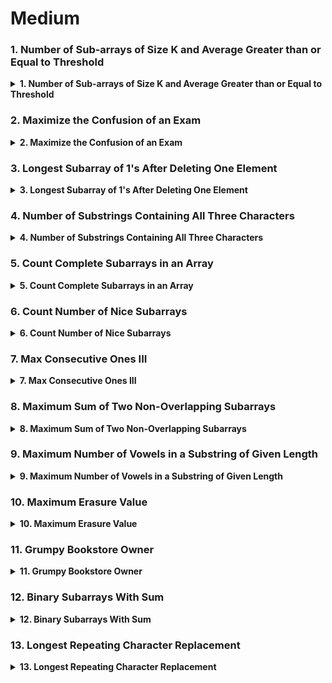 # Medium

### 1. Number of Sub-arrays of Size K and Average Greater than or Equal to Threshold

<details>
<summary><b>1. 	
 Number of Sub-arrays of Size K and Average Greater than or Equal to Threshold</b></summary>
<h1>Problem Statement</h1>
<p>

Given an array of integers arr and two integers k and threshold, return the number of sub-arrays of size k and average greater than or equal to threshold.

```
Input: arr = [2,2,2,2,5,5,5,8], k = 3, threshold = 4
Output: 3
Explanation: Sub-arrays [2,5,5],[5,5,5] and [5,5,8] have averages 4, 5 and 6 respectively. All other sub-arrays of size 3 have averages less than 4 (the threshold).

```

</p>
<img src="https://phnsybzeyaskfgdhxkqg.supabase.co/storage/v1/object/sign/dsa/87716.jpg?token=eyJhbGciOiJIUzI1NiIsInR5cCI6IkpXVCJ9.eyJ1cmwiOiJkc2EvODc3MTYuanBnIiwiaWF0IjoxNjk0NzYyNDYyLCJleHAiOjE4NTI0NDI0NjJ9.DkCQL4Zcfs8oaSx1CtAw38WX4vNi7CvJFTydg-HujwM&t=2023-09-15T07%3A21%3A02.603Z" alt="image"></img>

<h3>Typescript Code</h3>

```typescript
function numOfSubarrays(arr: number[], k: number, threshold: number): number {
  let cnt = 0; // cnt for count
  let s = 0; // s for sum of sliding window
  const t = k * threshold; // t is the minimum sum for a subarray of length k

  for (let i = 0; i < arr.length; i++) {
    s += arr[i]; // accumulative sum adding the current element

    if (i < k - 1) {
      continue; // Wait until we have a window of size k.
    }

    if (i > k - 1) {
      s -= arr[i - k]; // Accumulative sum subtracting the tail element.
    }

    if (s >= t) {
      cnt++; // Found one subarray with sum greater than or equal to t.
    }
  }

  return cnt;
}
```

</details>

### 2. Maximize the Confusion of an Exam

<details>
<summary><b>2. 	
Maximize the Confusion of an Exam</b></summary>
<h1>Problem Statement</h1>
<p>

A teacher is writing a test with n true/false questions, with 'T' denoting true and 'F' denoting false. He wants to confuse the students by maximizing the number of consecutive questions with the same answer (multiple trues or multiple falses in a row).

You are given a string answerKey, where answerKey[i] is the original answer to the ith question. In addition, you are given an integer k, the maximum number of times you may perform the following operation:

Change the answer key for any question to 'T' or 'F' (i.e., set answerKey[i] to 'T' or 'F').
Return the maximum number of consecutive 'T's or 'F's in the answer key after performing the operation at most k times.

```
Input: answerKey = "TTFF", k = 2
Output: 4
Explanation: We can replace both the 'F's with 'T's to make answerKey = "TTTT".
There are four consecutive 'T's.

```

</p>
<img src="https://phnsybzeyaskfgdhxkqg.supabase.co/storage/v1/object/sign/dsa/87716.jpg?token=eyJhbGciOiJIUzI1NiIsInR5cCI6IkpXVCJ9.eyJ1cmwiOiJkc2EvODc3MTYuanBnIiwiaWF0IjoxNjk0NzYyNDYyLCJleHAiOjE4NTI0NDI0NjJ9.DkCQL4Zcfs8oaSx1CtAw38WX4vNi7CvJFTydg-HujwM&t=2023-09-15T07%3A21%3A02.603Z" alt="image"></img>

<h3>Typescript Code</h3>

```typescript
function maxConsecutiveAnswers(s: string, k: number): number {
  let size = s.length;
  let left = 0;
  let res = 0;
  let cnt = 0;

  // Maximum substring of 'T' which contains k 'F'.
  for (let i = 0; i < size; i++) {
    if (s[i] === "F") {
      cnt++;
    }

    while (cnt > k) {
      if (s[left] === "F") {
        cnt--;
      }
      left++;
    }

    res = Math.max(i - left + 1, res);
  }

  // Maximum substring of 'F' which contains k 'T'.
  cnt = 0;
  left = 0;

  for (let i = 0; i < size; i++) {
    if (s[i] === "T") {
      cnt++;
    }

    while (cnt > k) {
      if (s[left] === "T") {
        cnt--;
      }
      left++;
    }

    res = Math.max(i - left + 1, res);
  }

  return res;
}
```

</details>

### 3. Longest Subarray of 1's After Deleting One Element

<details>
<summary><b>3. 	
Longest Subarray of 1's After Deleting One Element</b></summary>
<h1>Problem Statement</h1>
<p>

Given a binary array nums, you should delete one element from it.

Return the size of the longest non-empty subarray containing only 1's in the resulting array. Return 0 if there is no such subarray.

```
Input: nums = [1,1,0,1]
Output: 3
Explanation: After deleting the number in position 2, [1,1,1] contains 3 numbers with value of 1's.

```

</p>
<img src="https://phnsybzeyaskfgdhxkqg.supabase.co/storage/v1/object/sign/dsa/87716.jpg?token=eyJhbGciOiJIUzI1NiIsInR5cCI6IkpXVCJ9.eyJ1cmwiOiJkc2EvODc3MTYuanBnIiwiaWF0IjoxNjk0NzYyNDYyLCJleHAiOjE4NTI0NDI0NjJ9.DkCQL4Zcfs8oaSx1CtAw38WX4vNi7CvJFTydg-HujwM&t=2023-09-15T07%3A21%3A02.603Z" alt="image"></img>

<h3>Typescript Code</h3>

```typescript
function longestSubarray(A: number[]): number {
  let i = 0;
  let j = 0;
  let k = 1;
  let res = 0;

  for (j = 0; j < A.length; ++j) {
    if (A[j] === 0) {
      k--;
    }

    while (k < 0) {
      if (A[i] === 0) {
        k++;
      }
      i++;
    }

    res = Math.max(res, j - i);
  }

  return res;
}
```

</details>

### 4. Number of Substrings Containing All Three Characters

<details>
<summary><b>4. 	
Number of Substrings Containing All Three Characters</b></summary>
<h1>Problem Statement</h1>
<p>

Given a string s consisting only of characters a, b and c.

Return the number of substrings containing at least one occurrence of all these characters a, b and c.

```
Input: s = "abcabc"
Output: 10
Explanation: The substrings containing at least one occurrence of the characters a, b and c are "abc", "abca", "abcab", "abcabc", "bca", "bcab", "bcabc", "cab", "cabc" and "abc" (again).

```

</p>
<img src="https://phnsybzeyaskfgdhxkqg.supabase.co/storage/v1/object/sign/dsa/87716.jpg?token=eyJhbGciOiJIUzI1NiIsInR5cCI6IkpXVCJ9.eyJ1cmwiOiJkc2EvODc3MTYuanBnIiwiaWF0IjoxNjk0NzYyNDYyLCJleHAiOjE4NTI0NDI0NjJ9.DkCQL4Zcfs8oaSx1CtAw38WX4vNi7CvJFTydg-HujwM&t=2023-09-15T07%3A21%3A02.603Z" alt="image"></img>

<h3>Typescript Code</h3>

```typescript
function numberOfSubstrings(s: string): number {
  // Use a dynamic sliding window with an auxiliary data structure
  const charFreqMap: Map<string, number> = new Map();
  let numSubstrings = 0;
  let leftWindowIdx = 0;

  // Basic window algorithm setup
  for (let rightWindowIdx = 0; rightWindowIdx < s.length; rightWindowIdx++) {
    // Increase the window size
    const rightChar = s.charAt(rightWindowIdx);

    // Add the frequency of characters to the map
    charFreqMap.set(rightChar, (charFreqMap.get(rightChar) || 0) + 1);

    // If there are at least three different characters, reduce the window size
    while (charFreqMap.size >= 3) {
      // Close the window and decrease the character count for the left-most character
      const leftChar = s.charAt(leftWindowIdx);
      charFreqMap.set(leftChar, charFreqMap.get(leftChar)! - 1);

      // Remove any characters with a count of 0
      if (charFreqMap.get(leftChar)! === 0) {
        charFreqMap.delete(leftChar);
      }

      // Close the window
      leftWindowIdx++;
    }

    // Each index after closing will contribute to the number of substrings after this index
    numSubstrings += leftWindowIdx;
  }

  return numSubstrings;
}
```

</details>

### 5. Count Complete Subarrays in an Array

<details>
<summary><b>5. 	
Count Complete Subarrays in an Array</b></summary>
<h1>Problem Statement</h1>
<p>

You are given an array nums consisting of positive integers.

We call a subarray of an array complete if the following condition is satisfied:

The number of distinct elements in the subarray is equal to the number of distinct elements in the whole array.
Return the number of complete subarrays.

A subarray is a contiguous non-empty part of an array.

```
Input: nums = [1,3,1,2,2]
Output: 4
Explanation: The complete subarrays are the following: [1,3,1,2], [1,3,1,2,2], [3,1,2] and [3,1,2,2].

```

</p>
<img src="https://phnsybzeyaskfgdhxkqg.supabase.co/storage/v1/object/sign/dsa/87716.jpg?token=eyJhbGciOiJIUzI1NiIsInR5cCI6IkpXVCJ9.eyJ1cmwiOiJkc2EvODc3MTYuanBnIiwiaWF0IjoxNjk0NzYyNDYyLCJleHAiOjE4NTI0NDI0NjJ9.DkCQL4Zcfs8oaSx1CtAw38WX4vNi7CvJFTydg-HujwM&t=2023-09-15T07%3A21%3A02.603Z" alt="image"></img>

<h3>Typescript Code</h3>

```typescript
function countCompleteSubarrays(nums: number[]): number {
  const mp = new Map<number, number>();
  const all = new Map<number, number>();

  for (const n of nums) {
    all.set(n, (all.get(n) || 0) + 1); // Put all elements to get the size of discrete elements
  }

  let front = 0;
  let back = 0;
  let ans = 0;

  while (front < nums.length) {
    mp.set(nums[front], (mp.get(nums[front]) || 0) + 1);

    while (back <= front && mp.size === all.size) {
      const value = mp.get(nums[back]) || 0;
      if (value === 1) {
        mp.delete(nums[back]); // Remove the entry from the Map
      } else {
        mp.set(nums[back], value - 1); // Update the count in the Map
      }

      back++;
      ans += nums.length - front; // Update the answer with the number of arrays possible starting at the pointer value of "back"
    }
    front++;
  }

  return ans;
}
```

</details>

### 6. Count Number of Nice Subarrays

<details>
<summary><b>6. 	
Count Number of Nice Subarrays</b></summary>
<h1>Problem Statement</h1>
<p>

Given an array of integers nums and an integer k. A continuous subarray is called nice if there are k odd numbers on it.

Return the number of nice sub-arrays.

```
Input: nums = [1,1,2,1,1], k = 3
Output: 2
Explanation: The only sub-arrays with 3 odd numbers are [1,1,2,1] and [1,2,1,1].

```

</p>
<img src="https://phnsybzeyaskfgdhxkqg.supabase.co/storage/v1/object/sign/dsa/87716.jpg?token=eyJhbGciOiJIUzI1NiIsInR5cCI6IkpXVCJ9.eyJ1cmwiOiJkc2EvODc3MTYuanBnIiwiaWF0IjoxNjk0NzYyNDYyLCJleHAiOjE4NTI0NDI0NjJ9.DkCQL4Zcfs8oaSx1CtAw38WX4vNi7CvJFTydg-HujwM&t=2023-09-15T07%3A21%3A02.603Z" alt="image"></img>

<h3>Typescript Code</h3>

```typescript
function numberOfSubarrays(nums: number[], k: number): number {
  let oddCount = 0;
  let res = 0;
  let i = 0;
  let count = 0;

  for (let j = 0; j < nums.length; j++) {
    if (nums[j] % 2 === 1) {
      oddCount++;
      count = 0;
    }

    while (oddCount === k) {
      if (nums[i++] % 2 === 1) {
        oddCount--;
      }
      count++;
    }

    res += count;
  }

  return res;
}
```

</details>

### 7. Max Consecutive Ones III

<details>
<summary><b>7. 	
Max Consecutive Ones III</b></summary>
<h1>Problem Statement</h1>
<p>

Given a binary array nums and an integer k, return the maximum number of consecutive 1's in the array if you can flip at most k 0's.

```
Input: nums = [1,1,1,0,0,0,1,1,1,1,0], k = 2
Output: 6
Explanation: [1,1,1,0,0,1,1,1,1,1,1]
Bolded numbers were flipped from 0 to 1. The longest subarray is underlined.

```

</p>
<img src="https://phnsybzeyaskfgdhxkqg.supabase.co/storage/v1/object/sign/dsa/87716.jpg?token=eyJhbGciOiJIUzI1NiIsInR5cCI6IkpXVCJ9.eyJ1cmwiOiJkc2EvODc3MTYuanBnIiwiaWF0IjoxNjk0NzYyNDYyLCJleHAiOjE4NTI0NDI0NjJ9.DkCQL4Zcfs8oaSx1CtAw38WX4vNi7CvJFTydg-HujwM&t=2023-09-15T07%3A21%3A02.603Z" alt="image"></img>

<h3>Typescript Code</h3>

```typescript
function longestOnes(nums: number[], k: number): number {
  let i = 0;
  let j = 0;

  while (i < nums.length) {
    k -= nums[i++] === 1 ? 0 : 1;

    if (k < 0) {
      k += nums[j++] === 1 ? 0 : 1;
    }
  }

  return i - j;
}
```

</details>

### 8. Maximum Sum of Two Non-Overlapping Subarrays

<details>
<summary><b>8. 	
Maximum Sum of Two Non-Overlapping Subarrays</b></summary>
<h1>Problem Statement</h1>
<p>

Given an integer array nums and two integers firstLen and secondLen, return the maximum sum of elements in two non-overlapping subarrays with lengths firstLen and secondLen.

The array with length firstLen could occur before or after the array with length secondLen, but they have to be non-overlapping.

A subarray is a contiguous part of an array.

```
Input: nums = [0,6,5,2,2,5,1,9,4], firstLen = 1, secondLen = 2
Output: 20
Explanation: One choice of subarrays is [9] with length 1, and [6,5] with length 2.

```

</p>
<img src="https://phnsybzeyaskfgdhxkqg.supabase.co/storage/v1/object/sign/dsa/87716.jpg?token=eyJhbGciOiJIUzI1NiIsInR5cCI6IkpXVCJ9.eyJ1cmwiOiJkc2EvODc3MTYuanBnIiwiaWF0IjoxNjk0NzYyNDYyLCJleHAiOjE4NTI0NDI0NjJ9.DkCQL4Zcfs8oaSx1CtAw38WX4vNi7CvJFTydg-HujwM&t=2023-09-15T07%3A21%3A02.603Z" alt="image"></img>

<h3>Typescript Code</h3>

```typescript
function findMaxSum(
  prefixSums: number[],
  firstLen: number,
  secondLen: number
): number {
  let globalMax = prefixSums[firstLen + secondLen - 1];
  let max1 = prefixSums[firstLen - 1];

  for (let i = 0; i < prefixSums.length - firstLen - secondLen; i++) {
    const sum1 = prefixSums[i + firstLen] - prefixSums[i];
    const sum2 =
      prefixSums[i + firstLen + secondLen] - prefixSums[i + firstLen];
    max1 = Math.max(max1, sum1);
    globalMax = Math.max(globalMax, max1 + sum2);
  }

  return globalMax;
}

function maxSumTwoNoOverlap(
  nums: number[],
  firstLen: number,
  secondLen: number
): number {
  const prefixSums: number[] = new Array(nums.length);

  for (let i = 0; i < nums.length; i++) {
    if (i === 0) {
      prefixSums[i] = nums[i];
    } else {
      prefixSums[i] = prefixSums[i - 1] + nums[i];
    }
  }

  const max1 = findMaxSum(prefixSums, firstLen, secondLen);
  const max2 = findMaxSum(prefixSums, secondLen, firstLen);

  return Math.max(max1, max2);
}
```

</details>

### 9. Maximum Number of Vowels in a Substring of Given Length

<details>
<summary><b>9. 	
Maximum Number of Vowels in a Substring of Given Length</b></summary>
<h1>Problem Statement</h1>
<p>

Given a string s and an integer k, return the maximum number of vowel letters in any substring of s with length k.

Vowel letters in English are 'a', 'e', 'i', 'o', and 'u'.

```
Input: s = "abciiidef", k = 3
Output: 3
Explanation: The substring "iii" contains 3 vowel letters.

```

</p>
<img src="https://phnsybzeyaskfgdhxkqg.supabase.co/storage/v1/object/sign/dsa/87716.jpg?token=eyJhbGciOiJIUzI1NiIsInR5cCI6IkpXVCJ9.eyJ1cmwiOiJkc2EvODc3MTYuanBnIiwiaWF0IjoxNjk0NzYyNDYyLCJleHAiOjE4NTI0NDI0NjJ9.DkCQL4Zcfs8oaSx1CtAw38WX4vNi7CvJFTydg-HujwM&t=2023-09-15T07%3A21%3A02.603Z" alt="image"></img>

<h3>Typescript Code</h3>

```typescript
function maxVowels(s: string, k: number): number {
  let res = 0;
  let j = 0;
  let vowels = 0;

  for (let i = 0; i < s.length; i++) {
    vowels += "aeiou".includes(s[i]) ? 1 : 0;

    if (i - j + 1 > k) {
      vowels -= "aeiou".includes(s[j]) ? 1 : 0;
      j++;
    }

    if (i - j + 1 === k) {
      res = Math.max(res, vowels);
    }
  }

  return res;
}
```

</details>

### 10. Maximum Erasure Value

<details>
<summary><b>10. 	
Maximum Erasure Value</b></summary>
<h1>Problem Statement</h1>
<p>

You are given an array of positive integers nums and want to erase a subarray containing unique elements. The score you get by erasing the subarray is equal to the sum of its elements.

Return the maximum score you can get by erasing exactly one subarray.

An array b is called to be a subarray of a if it forms a contiguous subsequence of a, that is, if it is equal to a[l],a[l+1],...,a[r] for some (l,r).

```
Input: nums = [4,2,4,5,6]
Output: 17
Explanation: The optimal subarray here is [2,4,5,6].

```

</p>
<img src="https://phnsybzeyaskfgdhxkqg.supabase.co/storage/v1/object/sign/dsa/87716.jpg?token=eyJhbGciOiJIUzI1NiIsInR5cCI6IkpXVCJ9.eyJ1cmwiOiJkc2EvODc3MTYuanBnIiwiaWF0IjoxNjk0NzYyNDYyLCJleHAiOjE4NTI0NDI0NjJ9.DkCQL4Zcfs8oaSx1CtAw38WX4vNi7CvJFTydg-HujwM&t=2023-09-15T07%3A21%3A02.603Z" alt="image"></img>

<h3>Typescript Code</h3>

```typescript
function maximumUniqueSubarray(nums: number[]): number {
  const set = new Set<number>();
  let sum = 0;
  let ans = 0;
  let j = 0;
  let i = 0;

  while (i < nums.length && j < nums.length) {
    if (!set.has(nums[j])) {
      sum += nums[j];
      ans = Math.max(sum, ans);
      set.add(nums[j++]);
    } else {
      sum -= nums[i];
      set.delete(nums[i++]);
    }
  }

  return ans;
}
```

</details>

### 11. Grumpy Bookstore Owner

<details>
<summary><b>11. 	
Grumpy Bookstore Owner</b></summary>
<h1>Problem Statement</h1>
<p>

There is a bookstore owner that has a store open for n minutes. Every minute, some number of customers enter the store. You are given an integer array customers of length n where customers[i] is the number of the customer that enters the store at the start of the ith minute and all those customers leave after the end of that minute.

On some minutes, the bookstore owner is grumpy. You are given a binary array grumpy where grumpy[i] is 1 if the bookstore owner is grumpy during the ith minute, and is 0 otherwise.

When the bookstore owner is grumpy, the customers of that minute are not satisfied, otherwise, they are satisfied.

The bookstore owner knows a secret technique to keep themselves not grumpy for minutes consecutive minutes, but can only use it once.

Return the maximum number of customers that can be satisfied throughout the day.

```
Input: customers = [1,0,1,2,1,1,7,5], grumpy = [0,1,0,1,0,1,0,1], minutes = 3
Output: 16
Explanation: The bookstore owner keeps themselves not grumpy for the last 3 minutes.
The maximum number of customers that can be satisfied = 1 + 1 + 1 + 1 + 7 + 5 = 16.

```

</p>
<img src="https://phnsybzeyaskfgdhxkqg.supabase.co/storage/v1/object/sign/dsa/87716.jpg?token=eyJhbGciOiJIUzI1NiIsInR5cCI6IkpXVCJ9.eyJ1cmwiOiJkc2EvODc3MTYuanBnIiwiaWF0IjoxNjk0NzYyNDYyLCJleHAiOjE4NTI0NDI0NjJ9.DkCQL4Zcfs8oaSx1CtAw38WX4vNi7CvJFTydg-HujwM&t=2023-09-15T07%3A21%3A02.603Z" alt="image"></img>

<h3>Typescript Code</h3>

```typescript
function maxSatisfied(
  customers: number[],
  grumpy: number[],
  minutes: number
): number {
  let satisfied = 0;
  let maxMakeSatisfied = 0;

  for (let i = 0, winOfMakeSatisfied = 0; i < grumpy.length; ++i) {
    if (grumpy[i] === 0) {
      satisfied += customers[i];
    } else {
      winOfMakeSatisfied += customers[i];
    }

    if (i >= minutes) {
      winOfMakeSatisfied -= grumpy[i - minutes] * customers[i - minutes];
    }

    maxMakeSatisfied = Math.max(winOfMakeSatisfied, maxMakeSatisfied);
  }

  return satisfied + maxMakeSatisfied;
}
```

</details>

### 12. Binary Subarrays With Sum

<details>
<summary><b>12. 	
Binary Subarrays With Sum</b></summary>
<h1>Problem Statement</h1>
<p>

Given a binary array nums and an integer goal, return the number of non-empty subarrays with a sum goal.

A subarray is a contiguous part of the array.

```
Input: nums = [1,0,1,0,1], goal = 2
Output: 4
Explanation: The 4 subarrays are bolded and underlined below:
[1,0,1,0,1]
[1,0,1,0,1]
[1,0,1,0,1]
[1,0,1,0,1]

```

</p>
<img src="https://phnsybzeyaskfgdhxkqg.supabase.co/storage/v1/object/sign/dsa/87716.jpg?token=eyJhbGciOiJIUzI1NiIsInR5cCI6IkpXVCJ9.eyJ1cmwiOiJkc2EvODc3MTYuanBnIiwiaWF0IjoxNjk0NzYyNDYyLCJleHAiOjE4NTI0NDI0NjJ9.DkCQL4Zcfs8oaSx1CtAw38WX4vNi7CvJFTydg-HujwM&t=2023-09-15T07%3A21%3A02.603Z" alt="image"></img>

<h3>Typescript Code</h3>

```typescript
function atmostSubarray(nums: number[], goal: number): number {
  if (goal < 0) {
    return 0;
  }

  let sum = 0;
  let i = 0;
  let j = 0;
  let res = 0;

  while (j < nums.length) {
    sum += nums[j];

    while (sum > goal) {
      sum -= nums[i];
      i++;
    }

    res += j - i + 1;

    j++;
  }

  return res;
}

function numSubarraysWithSum(nums: number[], goal: number): number {
  return atmostSubarray(nums, goal) - atmostSubarray(nums, goal - 1);
}
```

</details>

### 13. Longest Repeating Character Replacement

<details>
<summary><b>13. 	
Longest Repeating Character Replacement</b></summary>
<h1>Problem Statement</h1>
<p>

GYou are given a string s and an integer k. You can choose any character of the string and change it to any other uppercase English character. You can perform this operation at most k times.

Return the length of the longest substring containing the same letter you can get after performing the above operations.

```
Input: s = "ABAB", k = 2
Output: 4
Explanation: Replace the two 'A's with two 'B's or vice versa.

```

</p>
<img src="https://phnsybzeyaskfgdhxkqg.supabase.co/storage/v1/object/sign/dsa/87716.jpg?token=eyJhbGciOiJIUzI1NiIsInR5cCI6IkpXVCJ9.eyJ1cmwiOiJkc2EvODc3MTYuanBnIiwiaWF0IjoxNjk0NzYyNDYyLCJleHAiOjE4NTI0NDI0NjJ9.DkCQL4Zcfs8oaSx1CtAw38WX4vNi7CvJFTydg-HujwM&t=2023-09-15T07%3A21%3A02.603Z" alt="image"></img>

<h3>Typescript Code</h3>

```typescript
function characterReplacement(s: string, k: number): number {
  const len = s.length;
  const count = new Array(26).fill(0);
  let start = 0;
  let maxCount = 0;
  let maxLength = 0;

  for (let end = 0; end < len; end++) {
    maxCount = Math.max(
      maxCount,
      ++count[s.charCodeAt(end) - "A".charCodeAt(0)]
    );

    while (end - start + 1 - maxCount > k) {
      count[s.charCodeAt(start) - "A".charCodeAt(0)]--;
      start++;
    }

    maxLength = Math.max(maxLength, end - start + 1);
  }

  return maxLength;
}
```

</details>
